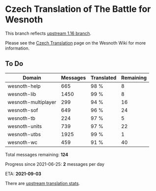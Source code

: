 # Czech Translation of The Battle for Wesnoth

This branch reflects [upstream 1.16 branch](https://github.com/wesnoth/wesnoth/tree/1.16).

Please see the [Czech Translation](https://wiki.wesnoth.org/CzechTranslation) page on the Wesnoth Wiki for more information.

## To Do

Domain | Messages | Translated | Remaining
------ | -------- | ---------- | ---------
wesnoth-help | 665 | 98 % | 8
wesnoth-lib | 1450 | 99 % | 8
wesnoth-multiplayer | 299 | 94 % | 16
wesnoth-sof | 649 | 96 % | 24
wesnoth-tb | 224 | 97 % | 5
wesnoth-units | 739 | 97 % | 22
wesnoth-utbs | 1925 | 99 % | 1
wesnoth-wc | 459 | 91 % | 40

Total messages remaining: **124**

Progress since 2021-06-25: **2** messages per day

ETA: **2021-09-03**

There are [upstream translation stats](https://www.wesnoth.org/gettext/?view=langs&version=branch&lang=cs).
